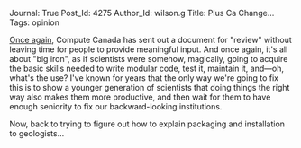 Journal: True
Post_Id: 4275
Author_Id: wilson.g
Title: Plus Ca Change...
Tags: opinion

<p><a href="{{root_path}}/blog/2010/12/compute-canadas-strategic-plan-isnt.html">Once again</a>, Compute Canada has sent out a document for "review" without  leaving time for people to provide meaningful input. And once again, it's all about "big iron", as if scientists were somehow, magically, going to acquire the basic skills needed to write modular code, test it, maintain it, and&mdash;oh, what's the use?  I've known for years that the only way we're going to fix this is to show a younger generation of scientists that doing things the right way also makes them more productive, and then wait for them to have enough seniority to fix our backward-looking institutions.</p>
<p>Now, back to trying to figure out how to explain packaging and installation to geologists...</p>
